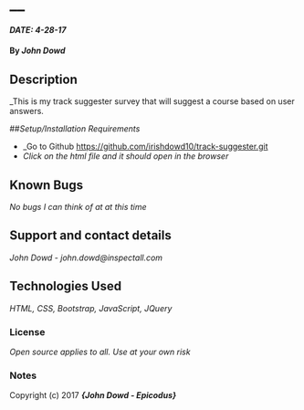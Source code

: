 # __

#### _DATE: 4-28-17_

#### By _**John Dowd**_

## Description

_This is my track suggester survey that will suggest a course based on user answers.

##_Setup/Installation Requirements_
* _Go to Github  https://github.com/irishdowd10/track-suggester.git
* _Click on the html file and it should open in the browser_

## Known Bugs
_No bugs I can think of at at this time_

## Support and contact details

_John Dowd - john.dowd@inspectall.com_

## Technologies Used

_HTML, CSS, Bootstrap, JavaScript, JQuery_

### License

*Open source applies to all. Use at your own risk*

### Notes

Copyright (c) 2017 **_{John Dowd - Epicodus}_**
